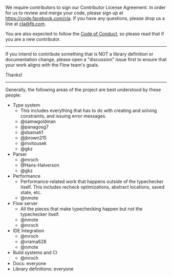 We require contributors to sign our Contributor License Agreement. In order for us to review and merge your code, please sign up at https://code.facebook.com/cla. If you have any questions, please drop us a line at cla@fb.com.

You are also expected to follow the [Code of Conduct](CODE_OF_CONDUCT.md), so please read that if you are a new contributor.

---

If you intend to contribute something that is NOT a library definition or documentation change,
please open a "discussion" issue first to ensure that your work aligns with the Flow team's goals.

Thanks!

---

Generally, the following areas of the project are best understood by these people:

* Type system
  * This includes everything that has to do with creating and solving constraints, and issuing error messages.
  * @samwgoldman
  * @panagosg7
  * @dsainati1
  * @jbrown215
  * @mvitousek
  * @gkz
* Parser
  * @mroch
  * @Hans-Halverson
  * @gkz
* Performance
  * Performance-related work that happens outside of the typechecker itself. This includes recheck optimizations, abstract locations, saved state, etc.
  * @nmote
* Flow server
  * All the pieces that make typechecking happen but not the typechecker itself.
  * @nmote
  * @mroch
* IDE Integration
  * @mroch
  * @vrama628
  * @nmote
* Build systems and CI
  * @mroch
* Docs: everyone
* Library definitions: everyone
